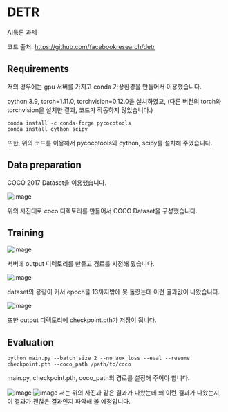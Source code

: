 # DETR
AI특론 과제

코드 출처: https://github.com/facebookresearch/detr

## Requirements
저의 경우에는 gpu 서버를 가지고 conda 가상환경을 만들어서 이용했습니다.

python 3.9, torch=1.11.0, torchvision=0.12.0을 설치하였고, (다른 버전의 torch와 torchvision을 설치한 결과, 코드가 작동하지 않았습니다.) 
````
conda install -c conda-forge pycocotools
conda install cython scipy
````
또한, 위의 코드를 이용해서 pycocotools와 cython, scipy를 설치해 주었습니다.

## Data preparation
COCO 2017 Dataset을 이용했습니다.

![image](https://github.com/kimsy9587/DETR/assets/131329056/e2c82ad7-2574-4b6f-847e-4189d60eeba5)


위의 사진대로 coco 디렉토리를 만들어서 COCO Dataset을 구성했습니다.

## Training
![image](https://github.com/kimsy9587/DETR/assets/131329056/31ce53c3-fea9-42a1-ae26-d3845f0917e6)

서버에 output 디렉토리를 만들고 경로를 지정해 줬습니다. 

![image](https://github.com/kimsy9587/DETR/assets/131329056/699d46c7-4bb3-4182-aa27-9d70d5568000)

dataset의 용량이 커서 epoch을 13까지밖에 못 돌렸는데 이런 결과값이 나왔습니다.

![image](https://github.com/kimsy9587/DETR/assets/131329056/86e4183a-33bc-4442-841c-d3b3a66abdee)

또한 output 디렉토리에 checkpoint.pth가 저장이 됩니다.

## Evaluation
````
python main.py --batch_size 2 --no_aux_loss --eval --resume checkpoint.pth --coco_path /path/to/coco
````
main.py, checkpoint.pth, coco_path의 경로를 설정해 주어야 합니다.

![image](https://github.com/kimsy9587/DETR/assets/131329056/175275c3-58d8-4f3c-9777-6caed347bda5)
![image](https://github.com/kimsy9587/DETR/assets/131329056/23c6ab18-89cc-43fc-8c20-d14a3ef92d48)
저는 위의 사진과 같은 결과가 나왔는데 왜 이런 결과가 나왔는지, 이 결과가 괜찮은 결과인지 파악해 볼 예정입니다.
